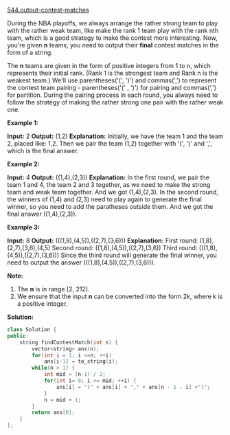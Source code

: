 [544.output-contest-matches](https://leetcode.com/problems/output-contest-matches/)  

During the NBA playoffs, we always arrange the rather strong team to play with the rather weak team, like make the rank 1 team play with the rank nth team, which is a good strategy to make the contest more interesting. Now, you're given **n** teams, you need to output their **final** contest matches in the form of a string.

The **n** teams are given in the form of positive integers from 1 to n, which represents their initial rank. (Rank 1 is the strongest team and Rank n is the weakest team.) We'll use parentheses('(', ')') and commas(',') to represent the contest team pairing - parentheses('(' , ')') for pairing and commas(',') for partition. During the pairing process in each round, you always need to follow the strategy of making the rather strong one pair with the rather weak one.

**Example 1:**  

**Input:** 2
**Output:** (1,2)
**Explanation:** 
Initially, we have the team 1 and the team 2, placed like: 1,2.
Then we pair the team (1,2) together with '(', ')' and ',', which is the final answer.

**Example 2:**  

**Input:** 4
**Output:** ((1,4),(2,3))
**Explanation:** 
In the first round, we pair the team 1 and 4, the team 2 and 3 together, as we need to make the strong team and weak team together.
And we got (1,4),(2,3).
In the second round, the winners of (1,4) and (2,3) need to play again to generate the final winner, so you need to add the paratheses outside them.
And we got the final answer ((1,4),(2,3)).

**Example 3:**  

**Input:** 8
**Output:** (((1,8),(4,5)),((2,7),(3,6)))
**Explanation:** 
First round: (1,8),(2,7),(3,6),(4,5)
Second round: ((1,8),(4,5)),((2,7),(3,6))
Third round: (((1,8),(4,5)),((2,7),(3,6)))
Since the third round will generate the final winner, you need to output the answer (((1,8),(4,5)),((2,7),(3,6))).

**Note:**  

1.  The **n** is in range \[2, 212\].
2.  We ensure that the input **n** can be converted into the form 2k, where k is a positive integer.  



**Solution:**  

```cpp
class Solution {
public:
    string findContestMatch(int n) {
        vector<string> ans(n);
        for(int i = 1; i <=n; ++i)
            ans[i-1] = to_string(i);
        while(n > 1) {
            int mid = (n-1) / 2;
            for(int i= 0; i <= mid; ++i) {
                ans[i] = "(" + ans[i] + "," + ans[n - 1 - i] +")";
            }
            n = mid + 1;
        }
        return ans[0];
    }
};
```
      